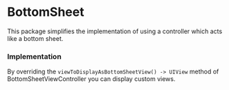# BottomSheet

This package simplifies the implementation of using a controller which acts like a bottom sheet.

### Implementation
By overriding the `viewToDisplayAsBottomSheetView() -> UIView` method of BottomSheetViewController you can display custom views.
